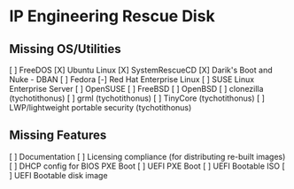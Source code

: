 
IP Engineering Rescue Disk
==========================

Missing OS/Utilities
--------------------

   [ ] FreeDOS
   [X] Ubuntu Linux
   [X] SystemRescueCD
   [X] Darik's Boot and Nuke - DBAN
   [ ] Fedora
   [-] Red Hat Enterprise Linux
   [ ] SUSE Linux Enterprise Server
   [ ] OpenSUSE
   [ ] FreeBSD
   [ ] OpenBSD
   [ ] clonezilla (tychotithonus)
   [ ] grml (tychotithonus)
   [ ] TinyCore (tychotithonus)
   [ ] LWP/lightweight portable security (tychotithonus)


Missing Features
----------------

   [ ] Documentation
   [ ] Licensing compliance (for distributing re-built images)
   [ ] DHCP config for BIOS PXE Boot
   [ ] UEFI PXE Boot
   [ ] UEFI Bootable ISO
   [ ] UEFI Bootable disk image

